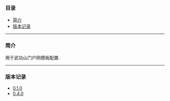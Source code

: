 ### 目录

* [简介](#abstract)
* [版本记录](#version)

---

### <a name="abstract">简介</a>

用于武功山门户网模板配置.

---

### <a name="version">版本记录</a>

* [0.1.0](./Docs/Version/0.1.0.md "0.1.0")
* [0.4.0](./Docs/Version/0.4.0.md "0.4.0")